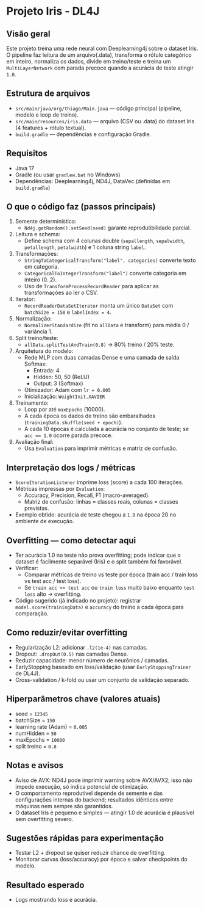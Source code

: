 # Projeto Iris - DL4J

## Visão geral
Este projeto treina uma rede neural com Deeplearning4j sobre o dataset Iris. O pipeline faz leitura de um arquivo(.data), transforma o rótulo categórico em inteiro, normaliza os dados, divide em treino/teste e treina um `MultiLayerNetwork` com parada precoce quando a acurácia de teste atingir `1.0`.

## Estrutura de arquivos
- `src/main/java/org/thiago/Main.java` — código principal (pipeline, modelo e loop de treino).
- `src/main/resources/iris.data` — arquivo (CSV ou .data) do dataset Iris (4 features + rótulo textual).
- `build.gradle` — dependências e configuração Gradle.

## Requisitos
- Java 17
- Gradle (ou usar `gradlew.bat` no Windows)
- Dependências: Deeplearning4j, ND4J, DataVec (definidas em `build.gradle`)

## O que o código faz (passos principais)
1. Semente determinística:
   - `Nd4j.getRandom().setSeed(seed)` garante reprodutibilidade parcial.
2. Leitura e schema:
   - Define schema com 4 colunas double (`sepallength`, `sepalwidth`, `petallength`, `petalwidth`) e 1 coluna string `label`.
3. Transformações:
   - `StringToCategoricalTransform("label", categories)` converte texto em categoria.
   - `CategoricalToIntegerTransform("label")` converte categoria em inteiro (0..2).
   - Uso de `TransformProcessRecordReader` para aplicar as transformações ao ler o CSV.
4. Iterator:
   - `RecordReaderDataSetIterator` monta um único `DataSet` com `batchSize = 150` e `labelIndex = 4`.
5. Normalização:
   - `NormalizerStandardize` (fit no `allData` e transform) para média 0 / variância 1.
6. Split treino/teste:
   - `allData.splitTestAndTrain(0.8)` → 80% treino / 20% teste.
7. Arquitetura do modelo:
   - Rede MLP com duas camadas Dense e uma camada de saída Softmax:
     - Entrada: 4
     - Hidden: 50, 50 (ReLU)
     - Output: 3 (Softmax)
   - Otimizador: Adam com `lr = 0.005`
   - Inicialização: `WeightInit.XAVIER`
8. Treinamento:
   - Loop por até `maxEpochs` (10000).
   - A cada época os dados de treino são embaralhados (`trainingData.shuffle(seed + epoch)`).
   - A cada 10 épocas é calculada a acurácia no conjunto de teste; se `acc == 1.0` ocorre parada precoce.
9. Avaliação final:
   - Usa `Evaluation` para imprimir métricas e matriz de confusão.

## Interpretação dos logs / métricas
- `ScoreIterationListener` imprime loss (score) a cada 100 iterações.
- Métricas impressas por `Evaluation`:
  - Accuracy, Precision, Recall, F1 (macro-averaged).
  - Matriz de confusão: linhas = classes reais, colunas = classes previstas.
- Exemplo obtido: acurácia de teste chegou a `1.0` na época 20 no ambiente de execução.

## Overfitting — como detectar aqui
- Ter acurácia 1.0 no teste não prova overfitting; pode indicar que o dataset é facilmente separável (Iris) e o split também foi favorável.
- Verificar:
  - Comparar métricas de treino vs teste por época (train acc / train loss vs test acc / test loss).
  - Se `train acc >> test acc` ou `train loss` muito baixo enquanto `test loss` alto → overfitting.
- Código sugerido (já indicado no projeto): registrar `model.score(trainingData)` e `accuracy` do treino a cada época para comparação.

## Como reduzir/evitar overfitting
- Regularização L2: adicionar `.l2(1e-4)` nas camadas.
- Dropout: `.dropOut(0.5)` nas camadas Dense.
- Reduzir capacidade: menor número de neurônios / camadas.
- EarlyStopping baseado em loss/validação (usar `EarlyStoppingTrainer` de DL4J).
- Cross-validation / k-fold ou usar um conjunto de validação separado.

## Hiperparâmetros chave (valores atuais)
- seed = `12345`
- batchSize = `150`
- learning rate (Adam) = `0.005`
- numHidden = `50`
- maxEpochs = `10000`
- split treino = `0.8`

## Notas e avisos
- Aviso de AVX: ND4J pode imprimir warning sobre AVX/AVX2; isso não impede execução, só indica potencial de otimização.
- O comportamento reprodutível depende de semente e das configurações internas do backend; resultados idênticos entre máquinas nem sempre são garantidos.
- O dataset Iris é pequeno e simples — atingir 1.0 de acurácia é plausível sem overfitting severo.

## Sugestões rápidas para experimentação
- Testar L2 + dropout se quiser reduzir chance de overfitting.
- Monitorar curvas (loss/accuracy) por época e salvar checkpoints do modelo.

## Resultado esperado
- Logs mostrando loss e acurácia.
